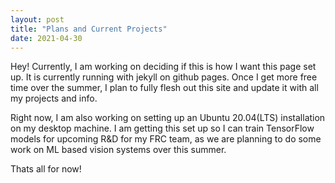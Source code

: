 ```yaml
---
layout: post
title: "Plans and Current Projects"
date: 2021-04-30
---
```

Hey! Currently, I am working on deciding if this is how I want this page set up. It is currently running with jekyll on github pages.
Once I get more free time over the summer, I plan to fully flesh out this site and update it with all my projects and info.

Right now, I am also working on setting up an Ubuntu 20.04(LTS) installation on my desktop machine. 
I am getting this set up so I can train TensorFlow models for upcoming R&D for my FRC team, as we are planning to do some work on ML based vision systems over this summer.

Thats all for now!
